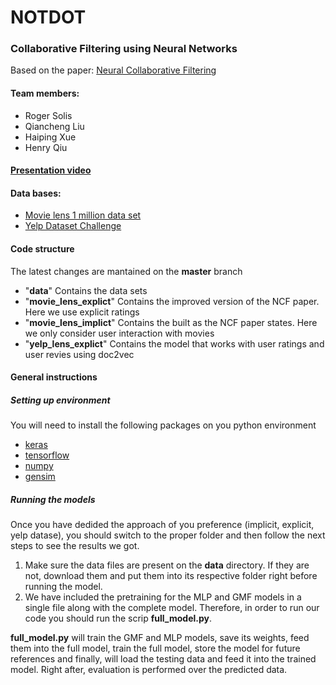 # NOTDOT

### Collaborative Filtering using Neural Networks
Based on the paper: [Neural Collaborative Filtering][1]

#### Team members:

* Roger Solis
* Qiancheng Liu
* Haiping Xue
* Henry Qiu

#### [Presentation video][2]

#### Data bases:
* [Movie lens 1 million data set][3]
* [Yelp Dataset Challenge][4]

#### Code structure
The latest changes are mantained on the **master** branch
* "**data**" Contains the data sets
* "**movie_lens_explict**"	Contains the improved version of the NCF paper. Here we use explicit ratings
* "**movie_lens_implict**"	Contains the built as the NCF paper states. Here we only consider user interaction with movies
* "**yelp_lens_explict**" Contains the model that works with user ratings and user revies using doc2vec


#### General instructions

##### Setting up environment
You will need to install the following packages on you python environment
* [keras][5]
* [tensorflow][6]
* [numpy][7]
* [gensim][8]

##### Running the models
Once you have dedided the approach of you preference (implicit, explicit, yelp datase), you should switch to the proper folder and then follow the next steps to see the results we got.
1. Make sure the data files are present on the **data** directory. If they are not, download them and put them into its respective folder right before running the model.
2. We have included the pretraining for the MLP and GMF models in a single file  along with the complete model. Therefore, in order to run our code you should run the scrip  **full_model.py**. 
 
 
**full_model.py** will train the GMF and MLP models, save its weights, feed them into the full model, train the full model, store the model for future references and finally, will load the testing data and feed it into the trained model. Right after, evaluation is performed over the predicted data.

[1]: http://www.comp.nus.edu.sg/~xiangnan/papers/ncf.pdf "NCF"
[2]: https://www.youtube.com/watch?v=R9N8Xw3kvG8 "Video"
[3]: https://grouplens.org/datasets/movielens/1m "Movie Lens"
[4]: https://www.yelp.com/dataset_challenge "Yelp"
[5]: https://keras.io/ "Keras"
[6]: https://www.tensorflow.org/ "Tensorflow"
[7]: http://www.numpy.org/ "numpy"
[8]: https://radimrehurek.com/gensim/ "gensim"
